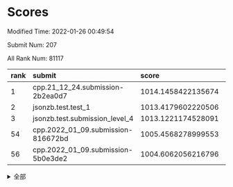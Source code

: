 # Scores

Modified Time: 2022-01-26 00:49:54

Submit Num: 207

All Rank Num: 81117

| rank |               submit               |       score        |       sigma        | pk_num |
| :--- | :--------------------------------- | :----------------- | :----------------- | :----- |
| 1    | cpp.21_12_24.submission-2b2ea0d7   | 1014.1458422135674 | 0.7931665047620763 | 1569   |
| 2    | jsonzb.test.test_1                 | 1013.4179602220506 | 0.8254157764811393 | 1569   |
| 3    | jsonzb.test.submission_level_4     | 1013.1221174528091 | 0.8120835483237413 | 1571   |
| 54   | cpp.2022_01_09.submission-816672bd | 1005.4568278999553 | 0.7331133577689924 | 1571   |
| 56   | cpp.2022_01_09.submission-5b0e3de2 | 1004.6062056216796 | 0.7377547812031271 | 1565   |


<details>
<summary>全部</summary>

| rank |                 submit                 |       score        |       sigma        | pk_num |
| :--- | :------------------------------------- | :----------------- | :----------------- | :----- |
| 1    | cpp.21_12_24.submission-2b2ea0d7       | 1014.1458422135674 | 0.7931665047620763 | 1569   |
| 2    | jsonzb.test.test_1                     | 1013.4179602220506 | 0.8254157764811393 | 1569   |
| 3    | jsonzb.test.submission_level_4         | 1013.1221174528091 | 0.8120835483237413 | 1571   |
| 4    | gobigger.level_3.submission_level_3_35 | 1011.68600341828   | 0.7807961957113756 | 1566   |
| 5    | gobigger.level_3.submission_level_3_19 | 1011.501258303981  | 0.7644475036522823 | 1567   |
| 6    | gobigger.level_3.submission_level_3_42 | 1011.4543761001573 | 0.7792177544407934 | 1564   |
| 7    | gobigger.level_3.submission_level_3_16 | 1011.2211807809746 | 0.7859443641963524 | 1571   |
| 8    | gobigger.level_3.submission_level_3_33 | 1011.1408835955967 | 0.7680746000352968 | 1562   |
| 9    | gobigger.level_3.submission_level_3_26 | 1011.1346095864656 | 0.7489101402726634 | 1567   |
| 10   | gobigger.level_3.submission_level_3_30 | 1011.1175383853385 | 0.773436042866886  | 1565   |
| 11   | gobigger.level_3.submission_level_3_21 | 1011.0628132504397 | 0.7911436696661777 | 1568   |
| 12   | gobigger.level_3.submission_level_3_14 | 1010.8724272162045 | 0.7550256150622833 | 1567   |
| 13   | gobigger.level_3.submission_level_3_4  | 1010.7579557605201 | 0.7697727437254793 | 1573   |
| 14   | gobigger.level_3.submission_level_3_40 | 1010.6942214967916 | 0.7663958783045883 | 1566   |
| 15   | gobigger.level_3.submission_level_3_27 | 1010.6415101568986 | 0.7707652336148632 | 1570   |
| 16   | gobigger.level_3.submission_level_3_18 | 1010.6363076746231 | 0.7752170109895136 | 1571   |
| 17   | gobigger.level_3.submission_level_3_47 | 1010.5921598202734 | 0.7422000077894095 | 1562   |
| 18   | gobigger.level_3.submission_level_3_10 | 1010.52971366349   | 0.7673425150200629 | 1565   |
| 19   | gobigger.level_3.submission_level_3_29 | 1010.4532238947849 | 0.766427380460966  | 1570   |
| 20   | gobigger.level_3.submission_level_3_3  | 1010.4235099518983 | 0.760042328138136  | 1559   |
| 21   | gobigger.level_3.submission_level_3_38 | 1010.3514394868921 | 0.7605350371016866 | 1566   |
| 22   | gobigger.level_3.submission_level_3_41 | 1010.3454604194898 | 0.7695136447412405 | 1567   |
| 23   | gobigger.level_3.submission_level_3_32 | 1010.228214342109  | 0.767554664787702  | 1562   |
| 24   | gobigger.level_3.submission_level_3_5  | 1010.2180050730428 | 0.7995684357509303 | 1569   |
| 25   | gobigger.level_3.submission_level_3_8  | 1010.2081811282667 | 0.7605392216069259 | 1569   |
| 26   | gobigger.level_3.submission_level_3_34 | 1010.1533082710437 | 0.7821012199426982 | 1569   |
| 27   | gobigger.level_3.submission_level_3_2  | 1010.1404759809265 | 0.7607433158408559 | 1568   |
| 28   | gobigger.level_3.submission_level_3_43 | 1010.1114645909454 | 0.7652324805655794 | 1567   |
| 29   | gobigger.level_3.submission_level_3_9  | 1010.0482559410638 | 0.7689522580665279 | 1569   |
| 30   | gobigger.level_3.submission_level_3_23 | 1010.0139583257835 | 0.7403411574292363 | 1570   |
| 31   | gobigger.level_3.submission_level_3_25 | 1009.9897685306237 | 0.748038637021301  | 1567   |
| 32   | gobigger.level_3.submission_level_3_0  | 1009.8625557619105 | 0.753743399998547  | 1569   |
| 33   | gobigger.level_3.submission_level_3_12 | 1009.8392505952455 | 0.7509223124857918 | 1565   |
| 34   | gobigger.level_3.submission_level_3_7  | 1009.8238139416936 | 0.7565674439345554 | 1560   |
| 35   | gobigger.level_3.submission_level_3_6  | 1009.8060324511706 | 0.7685957287667761 | 1564   |
| 36   | gobigger.level_3.submission_level_3_31 | 1009.749647142847  | 0.7762873644596864 | 1567   |
| 37   | gobigger.level_3.submission_level_3_37 | 1009.6855556827487 | 0.74715756736615   | 1567   |
| 38   | gobigger.level_3.submission_level_3_20 | 1009.6456835884001 | 0.7471715889944149 | 1567   |
| 39   | gobigger.level_3.submission_level_3_13 | 1009.6440550646374 | 0.7413034941303838 | 1568   |
| 40   | gobigger.level_3.submission_level_3_44 | 1009.5649195463023 | 0.7324876265600035 | 1572   |
| 41   | gobigger.level_3.submission_level_3_45 | 1009.5640680661246 | 0.7523067358623686 | 1563   |
| 42   | gobigger.level_3.submission_level_3_24 | 1009.4493343707942 | 0.7672773540456606 | 1565   |
| 43   | gobigger.level_3.submission_level_3_36 | 1009.4145757091283 | 0.764863093564479  | 1568   |
| 44   | gobigger.level_3.submission_level_3_39 | 1009.4014346045416 | 0.7697117486163066 | 1570   |
| 45   | gobigger.level_3.submission_level_3_49 | 1009.3006140293508 | 0.7331600529166642 | 1561   |
| 46   | gobigger.level_3.submission_level_3_11 | 1009.2883231900142 | 0.7331872025602998 | 1571   |
| 47   | gobigger.level_3.submission_level_3_46 | 1009.2363997015453 | 0.7337619180478296 | 1564   |
| 48   | gobigger.level_3.submission_level_3_48 | 1009.1428036373034 | 0.7483186952163798 | 1569   |
| 49   | gobigger.level_3.submission_level_3_1  | 1008.9032774029089 | 0.7595494831379076 | 1570   |
| 50   | gobigger.level_3.submission_level_3_22 | 1008.8934385490896 | 0.7482240177414204 | 1567   |
| 51   | gobigger.level_3.submission_level_3_15 | 1008.8674405954414 | 0.7448582770537288 | 1566   |
| 52   | gobigger.level_3.submission_level_3_28 | 1008.7230145264369 | 0.7377530551834915 | 1569   |
| 53   | gobigger.level_3.submission_level_3_17 | 1008.1036262629227 | 0.7540977164974375 | 1569   |
| 54   | cpp.2022_01_09.submission-816672bd     | 1005.4568278999553 | 0.7331133577689924 | 1571   |
| 55   | gobigger.level_1.submission_level_1_36 | 1004.7169434744585 | 0.7323032158058687 | 1570   |
| 56   | cpp.2022_01_09.submission-5b0e3de2     | 1004.6062056216796 | 0.7377547812031271 | 1565   |
| 57   | gobigger.level_1.submission_level_1_22 | 1004.474535444284  | 0.72352382434562   | 1561   |
| 58   | gobigger.level_1.submission_level_1_11 | 1004.2978024856437 | 0.7358910092425084 | 1573   |
| 59   | gobigger.level_1.submission_level_1_40 | 1004.1635419012273 | 0.722533386453501  | 1565   |
| 60   | gobigger.level_1.submission_level_1_16 | 1004.1348012123188 | 0.7323432613725043 | 1568   |
| 61   | gobigger.level_1.submission_level_1_6  | 1004.117436375698  | 0.7063842627353072 | 1570   |
| 62   | gobigger.level_1.submission_level_1_30 | 1004.1057306558864 | 0.7137863709756066 | 1574   |
| 63   | gobigger.level_1.submission_level_1_46 | 1004.0845925772658 | 0.7208368119435614 | 1571   |
| 64   | gobigger.level_1.submission_level_1_42 | 1004.0258125825478 | 0.719025805399363  | 1563   |
| 65   | gobigger.level_1.submission_level_1_43 | 1004.0066947517963 | 0.7151527884109687 | 1567   |
| 66   | gobigger.level_1.submission_level_1_19 | 1003.9560664427498 | 0.7200436061758513 | 1575   |
| 67   | gobigger.level_1.submission_level_1_41 | 1003.9157293854805 | 0.7191237537256783 | 1567   |
| 68   | gobigger.level_1.submission_level_1_3  | 1003.90491190844   | 0.7283301740496965 | 1567   |
| 69   | gobigger.level_1.submission_level_1_18 | 1003.7178686692656 | 0.7221722883605054 | 1563   |
| 70   | gobigger.level_1.submission_level_1_34 | 1003.6949825140437 | 0.7264576500492951 | 1570   |
| 71   | gobigger.level_1.submission_level_1_12 | 1003.5721495380818 | 0.7199857637927228 | 1566   |
| 72   | gobigger.level_1.submission_level_1_25 | 1003.5630685163468 | 0.709686587465801  | 1566   |
| 73   | gobigger.level_1.submission_level_1_48 | 1003.5382146361575 | 0.7176442762588229 | 1566   |
| 74   | gobigger.level_1.submission_level_1_49 | 1003.5201371572791 | 0.7381575951237371 | 1567   |
| 75   | gobigger.level_1.submission_level_1_29 | 1003.510200762487  | 0.7251595978648996 | 1568   |
| 76   | gobigger.level_1.submission_level_1_2  | 1003.4315678793854 | 0.7175655221829066 | 1566   |
| 77   | gobigger.level_1.submission_level_1_32 | 1003.4300676205193 | 0.7242440436663445 | 1565   |
| 78   | gobigger.level_1.submission_level_1_31 | 1003.3619206069947 | 0.7190003810696791 | 1569   |
| 79   | gobigger.level_1.submission_level_1_37 | 1003.3225665453793 | 0.7153156658119962 | 1568   |
| 80   | gobigger.level_1.submission_level_1_28 | 1003.2561494854241 | 0.7131023815648202 | 1564   |
| 81   | gobigger.level_1.submission_level_1_47 | 1003.2453747029032 | 0.7170319071774567 | 1569   |
| 82   | gobigger.level_1.submission_level_1_39 | 1003.216467875907  | 0.7094153066797205 | 1568   |
| 83   | gobigger.level_1.submission_level_1_17 | 1003.1729175274004 | 0.7120775886021975 | 1574   |
| 84   | gobigger.level_1.submission_level_1_10 | 1003.0955269469432 | 0.7188929764468853 | 1567   |
| 85   | gobigger.level_1.submission_level_1_7  | 1003.0296185835683 | 0.722651080247771  | 1567   |
| 86   | gobigger.level_1.submission_level_1_14 | 1002.9818941572295 | 0.7120955347816964 | 1571   |
| 87   | gobigger.level_1.submission_level_1_33 | 1002.9774879832884 | 0.7237219241661992 | 1566   |
| 88   | gobigger.level_1.submission_level_1_15 | 1002.9630852287236 | 0.7143793692970584 | 1567   |
| 89   | gobigger.level_1.submission_level_1_1  | 1002.9606762975535 | 0.7080837465988709 | 1564   |
| 90   | gobigger.level_1.submission_level_1_24 | 1002.8894479718168 | 0.7222772926855585 | 1567   |
| 91   | gobigger.level_1.submission_level_1_21 | 1002.8852488075647 | 0.7263681537994968 | 1567   |
| 92   | gobigger.level_1.submission_level_1_5  | 1002.8708847779234 | 0.7207837356305198 | 1569   |
| 93   | gobigger.level_1.submission_level_1_4  | 1002.8634371421854 | 0.7141553191387683 | 1568   |
| 94   | gobigger.level_1.submission_level_1_9  | 1002.8147418637511 | 0.7287290289039601 | 1566   |
| 95   | gobigger.level_1.submission_level_1_0  | 1002.7135069389426 | 0.7135593431092633 | 1570   |
| 96   | gobigger.level_1.submission_level_1_13 | 1002.6162165845933 | 0.7128103139597933 | 1567   |
| 97   | gobigger.level_1.submission_level_1_35 | 1002.5783612673995 | 0.7229909000079022 | 1570   |
| 98   | gobigger.level_1.submission_level_1_27 | 1002.5224939856804 | 0.7217778577764267 | 1570   |
| 99   | gobigger.level_1.submission_level_1_45 | 1002.4765725889334 | 0.710401511472106  | 1566   |
| 100  | gobigger.level_1.submission_level_1_23 | 1002.4721089774409 | 0.7217642233759178 | 1566   |
| 101  | gobigger.level_1.submission_level_1_44 | 1002.4192249808262 | 0.7202936435617053 | 1570   |
| 102  | gobigger.level_1.submission_level_1_8  | 1002.1592967417631 | 0.7089811710054889 | 1567   |
| 103  | gobigger.level_1.submission_level_1_26 | 1001.9894442536465 | 0.7128272963313732 | 1566   |
| 104  | gobigger.level_1.submission_level_1_38 | 1001.5215940304025 | 0.7061913347690317 | 1568   |
| 105  | gobigger.level_1.submission_level_1_20 | 1001.3896474241432 | 0.7110638691269004 | 1563   |
| 106  | gobigger.random.submission_random_1    | 997.7624531365626  | 0.7098752756859544 | 1567   |
| 107  | gobigger.random.submission_random_28   | 997.5672043780276  | 0.7286209291976808 | 1573   |
| 108  | gobigger.random.submission_random_26   | 997.0471280423245  | 0.7015845599751417 | 1569   |
| 109  | gobigger.random.submission_random_33   | 996.8608732420922  | 0.7134079564284008 | 1565   |
| 110  | gobigger.random.submission_random_20   | 996.8500441986487  | 0.7203433201456696 | 1569   |
| 111  | gobigger.random.submission_random_47   | 996.6412928656057  | 0.7102939043316437 | 1562   |
| 112  | gobigger.random.submission_random_12   | 996.6155441497253  | 0.7080617040231759 | 1566   |
| 113  | gobigger.random.submission_random_2    | 996.5459666968248  | 0.7027603647115528 | 1569   |
| 114  | gobigger.random.submission_random_30   | 996.4906169961021  | 0.7047186798904094 | 1567   |
| 115  | gobigger.random.submission_random_14   | 996.3943588371957  | 0.699267313193247  | 1569   |
| 116  | gobigger.random.submission_random_7    | 996.3121153030651  | 0.7069108176861599 | 1572   |
| 117  | gobigger.random.submission_random_3    | 996.2917195152819  | 0.7198713392999702 | 1569   |
| 118  | gobigger.random.submission_random_42   | 996.2887229967089  | 0.7092153751615846 | 1566   |
| 119  | gobigger.random.submission_random_29   | 996.2727268508593  | 0.706133060789245  | 1566   |
| 120  | gobigger.random.submission_random_44   | 996.2458449453547  | 0.708924173104378  | 1567   |
| 121  | gobigger.random.submission_random_10   | 996.0816917114882  | 0.7287013788918804 | 1570   |
| 122  | gobigger.random.submission_random_18   | 996.0699136174188  | 0.7033239027398206 | 1569   |
| 123  | gobigger.random.submission_random_19   | 996.0509434711583  | 0.7328255101256625 | 1569   |
| 124  | gobigger.random.submission_random_24   | 995.9705096925096  | 0.7145424972977609 | 1562   |
| 125  | gobigger.random.submission_random_35   | 995.9389103337722  | 0.6969160699908371 | 1560   |
| 126  | gobigger.random.submission_random_39   | 995.9185789682406  | 0.7050250203211371 | 1568   |
| 127  | gobigger.random.submission_random_36   | 995.9119211918633  | 0.7107207548947369 | 1566   |
| 128  | gobigger.random.submission_random_17   | 995.88894762401    | 0.7157019192676083 | 1570   |
| 129  | gobigger.random.submission_random_46   | 995.8589414999728  | 0.715756377831673  | 1570   |
| 130  | gobigger.random.submission_random_21   | 995.818877185593   | 0.7165482738541541 | 1573   |
| 131  | gobigger.random.submission_random_25   | 995.809433454584   | 0.7209847478076413 | 1573   |
| 132  | gobigger.random.submission_random_23   | 995.7983088984269  | 0.7210806852407162 | 1571   |
| 133  | gobigger.random.submission_random_32   | 995.748134789576   | 0.7115108980513835 | 1575   |
| 134  | gobigger.random.submission_random_27   | 995.7219417961702  | 0.7113314734428677 | 1565   |
| 135  | gobigger.random.submission_random_40   | 995.5802258509178  | 0.6999911408388919 | 1568   |
| 136  | gobigger.random.submission_random_38   | 995.5744980632545  | 0.7076532438548147 | 1566   |
| 137  | gobigger.random.submission_random_5    | 995.512511624235   | 0.7197723386299977 | 1566   |
| 138  | gobigger.random.submission_random_6    | 995.4071934385821  | 0.6940754451151295 | 1568   |
| 139  | gobigger.random.submission_random_49   | 995.400728290185   | 0.717739899323567  | 1568   |
| 140  | gobigger.random.submission_random_34   | 995.3961698028451  | 0.7149463495640979 | 1561   |
| 141  | gobigger.random.submission_random_0    | 995.3884960799252  | 0.7060971350859653 | 1562   |
| 142  | gobigger.random.submission_random_43   | 995.2801303846824  | 0.7340001599811962 | 1570   |
| 143  | gobigger.random.submission_random_11   | 995.2736244656579  | 0.7077859690785    | 1565   |
| 144  | gobigger.random.submission_random_48   | 995.2130045939876  | 0.7225874221670002 | 1571   |
| 145  | gobigger.random.submission_random_41   | 995.1708323538111  | 0.7102641970302187 | 1566   |
| 146  | gobigger.random.submission_random_9    | 995.0275212275783  | 0.7150483831777475 | 1567   |
| 147  | gobigger.random.submission_random_15   | 995.0254172450841  | 0.7231916786402527 | 1569   |
| 148  | gobigger.random.submission_random_31   | 994.8456746102894  | 0.7186784518812956 | 1565   |
| 149  | gobigger.random.submission_random_13   | 994.7941778880092  | 0.711751179407709  | 1575   |
| 150  | gobigger.random.submission_random_16   | 994.7777610004362  | 0.7159901854401058 | 1570   |
| 151  | gobigger.random.submission_random_8    | 994.7000969347841  | 0.7021491992267727 | 1565   |
| 152  | gobigger.level_2.submission_level_2_28 | 994.6404867465924  | 0.736600975080516  | 1568   |
| 153  | gobigger.random.submission_random_37   | 994.5581193304511  | 0.7034399946587511 | 1569   |
| 154  | gobigger.random.submission_random_45   | 994.5213889952457  | 0.7135782253593151 | 1568   |
| 155  | gobigger.random.submission_random_4    | 994.4043295993091  | 0.7106440064199405 | 1568   |
| 156  | gobigger.level_2.submission_level_2_24 | 993.7982768307268  | 0.7268754714217698 | 1574   |
| 157  | gobigger.random.submission_random_22   | 993.7959921781768  | 0.7233402335855774 | 1565   |
| 158  | gobigger.level_2.submission_level_2_19 | 993.6439001270079  | 0.7372736544393467 | 1571   |
| 159  | gobigger.level_2.submission_level_2_5  | 993.6268010054553  | 0.7369011350831011 | 1558   |
| 160  | gobigger.level_2.submission_level_2_23 | 993.5128460963405  | 0.7328048450848731 | 1571   |
| 161  | gobigger.level_2.submission_level_2_2  | 993.4487037638746  | 0.7328712679404811 | 1570   |
| 162  | gobigger.level_2.submission_level_2_22 | 993.2689886792095  | 0.7358734597479463 | 1569   |
| 163  | gobigger.level_2.submission_level_2_17 | 993.0059139231041  | 0.7361234798653568 | 1558   |
| 164  | gobigger.level_2.submission_level_2_40 | 992.8636852070615  | 0.7327601648308295 | 1566   |
| 165  | gobigger.level_2.submission_level_2_26 | 992.8385880184562  | 0.7398576300689147 | 1568   |
| 166  | gobigger.level_2.submission_level_2_3  | 992.8165467342113  | 0.7404474257754146 | 1565   |
| 167  | gobigger.level_2.submission_level_2_0  | 992.7806750186792  | 0.7410216953508306 | 1564   |
| 168  | gobigger.level_2.submission_level_2_43 | 992.7205106981271  | 0.7467571054186104 | 1565   |
| 169  | gobigger.level_2.submission_level_2_12 | 992.6496649855893  | 0.731152164233663  | 1571   |
| 170  | gobigger.level_2.submission_level_2_30 | 992.6331917091002  | 0.74180750955585   | 1567   |
| 171  | gobigger.level_2.submission_level_2_48 | 992.5744578199262  | 0.7352843162142274 | 1570   |
| 172  | gobigger.level_2.submission_level_2_10 | 992.405555213777   | 0.7351800612888861 | 1571   |
| 173  | gobigger.level_2.submission_level_2_36 | 992.3889291028046  | 0.7380457403701818 | 1577   |
| 174  | gobigger.level_2.submission_level_2_38 | 992.3783712596342  | 0.738076095786276  | 1568   |
| 175  | gobigger.level_2.submission_level_2_8  | 992.2492996135808  | 0.7556097929278865 | 1574   |
| 176  | gobigger.level_2.submission_level_2_25 | 992.2087299731726  | 0.7453388643923775 | 1568   |
| 177  | gobigger.level_2.submission_level_2_21 | 991.9419719277323  | 0.7487439834630008 | 1564   |
| 178  | gobigger.level_2.submission_level_2_32 | 991.8904025075134  | 0.7482966229818588 | 1563   |
| 179  | gobigger.level_2.submission_level_2_13 | 991.8656579976926  | 0.7449900364118601 | 1565   |
| 180  | gobigger.level_2.submission_level_2_45 | 991.8160221340531  | 0.754153936453172  | 1573   |
| 181  | gobigger.level_2.submission_level_2_4  | 991.7715709030082  | 0.7491702758443414 | 1569   |
| 182  | gobigger.level_2.submission_level_2_33 | 991.7184706960122  | 0.7572020362862754 | 1560   |
| 183  | gobigger.level_2.submission_level_2_42 | 991.6136921795893  | 0.7400187973698032 | 1566   |
| 184  | gobigger.level_2.submission_level_2_27 | 991.4472929816475  | 0.7377270462831322 | 1564   |
| 185  | gobigger.level_2.submission_level_2_34 | 991.4153466536782  | 0.7563783730599769 | 1569   |
| 186  | gobigger.level_2.submission_level_2_39 | 991.3616806860817  | 0.7408013194224043 | 1572   |
| 187  | gobigger.level_2.submission_level_2_46 | 991.3508328263783  | 0.7518872652861294 | 1567   |
| 188  | gobigger.level_2.submission_level_2_18 | 991.3467313881149  | 0.7493744663812133 | 1562   |
| 189  | gobigger.level_2.submission_level_2_44 | 991.2940262044084  | 0.7434025011142699 | 1566   |
| 190  | gobigger.level_2.submission_level_2_9  | 991.2822817961787  | 0.7792454641788215 | 1570   |
| 191  | gobigger.level_2.submission_level_2_29 | 991.2284719225611  | 0.7573451315395742 | 1565   |
| 192  | gobigger.level_2.submission_level_2_11 | 991.2158910455081  | 0.7524530810095775 | 1570   |
| 193  | gobigger.level_2.submission_level_2_14 | 991.1844945826243  | 0.7815059476676827 | 1565   |
| 194  | gobigger.level_2.submission_level_2_7  | 991.1132973040533  | 0.7642525627631078 | 1570   |
| 195  | gobigger.level_2.submission_level_2_15 | 991.0622938286004  | 0.7630040002699623 | 1568   |
| 196  | gobigger.level_2.submission_level_2_31 | 991.0577845443468  | 0.7507232468065085 | 1568   |
| 197  | gobigger.level_2.submission_level_2_41 | 991.0467046074814  | 0.7478483390826571 | 1570   |
| 198  | gobigger.level_2.submission_level_2_6  | 990.9009411210933  | 0.7544803674864171 | 1567   |
| 199  | gobigger.level_2.submission_level_2_37 | 990.8022585077007  | 0.7470951955948578 | 1567   |
| 200  | gobigger.level_2.submission_level_2_16 | 990.6308015690477  | 0.7503969653008481 | 1564   |
| 201  | gobigger.level_2.submission_level_2_47 | 990.4324005849486  | 0.7574426010294709 | 1566   |
| 202  | gobigger.level_2.submission_level_2_20 | 990.3826292150671  | 0.7696507947479609 | 1566   |
| 203  | gobigger.level_2.submission_level_2_1  | 990.3343931146298  | 0.7714291607332248 | 1562   |
| 204  | gobigger.level_2.submission_level_2_35 | 990.2648038839807  | 0.7613239795100654 | 1571   |
| 205  | gobigger.level_2.submission_level_2_49 | 990.2258097156664  | 0.7679440953352975 | 1567   |
| 206  | gobigger.none.submission_none_1        | 976.2062785974172  | 1.438092185646378  | 1568   |
| 207  | gobigger.none.submission_none_0        | 975.488040829446   | 1.4258223345499663 | 1571   |

</details>